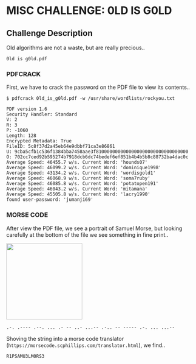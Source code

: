 # MISC CHALLENGE: 0LD IS G0LD

## Challenge Description
Old algorithms are not a waste, but are really precious..

```
0ld is g0ld.pdf
```

### PDFCRACK
First, we have to crack the password on the PDF file to view its contents..

```
$ pdfcrack 0ld_is_g0ld.pdf -w /usr/share/wordlists/rockyou.txt 

PDF version 1.6
Security Handler: Standard
V: 2
R: 3
P: -1060
Length: 128
Encrypted Metadata: True
FileID: 5c8f37d2a45eb64e9dbbf71ca3e86861
U: 9cba5cfb1c536f1384bba7458aae3f8100000000000000000000000000000000
O: 702cc7ced92b595274b7918dcb6dc74bedef6ef851b4b4b5b8c88732ba4dac0c
Average Speed: 46455.7 w/s. Current Word: 'hounds07'
Average Speed: 46099.2 w/s. Current Word: 'dominique1998'
Average Speed: 43134.2 w/s. Current Word: 'wordisgold1'
Average Speed: 46068.9 w/s. Current Word: 'soma7ruby'
Average Speed: 46085.8 w/s. Current Word: 'potatopen191'
Average Speed: 46043.2 w/s. Current Word: 'mitamana'
Average Speed: 45505.8 w/s. Current Word: 'lacry1990'
found user-password: 'jumanji69'
```

### MORSE CODE

After view the PDF file, we see a portrait of Samuel Morse, but looking
carefully at the bottom of the file we see something in fine print..

<img src="https://github.com/fortyfunbobby/security-projects/blob/master/hackthebox/misc/0ld-is-g0ld/0ld_is_g0ld.cracked.jpg" width=200px/>

```
.-. .---- .--. ... .- -- ..- ...-- .-.. -- ----- .-. ... ...--
```

Shoving the string into a morse code translator (`https://morsecode.scphillips.com/translator.html`), we find..

```
R1PSAMU3LM0RS3
```

